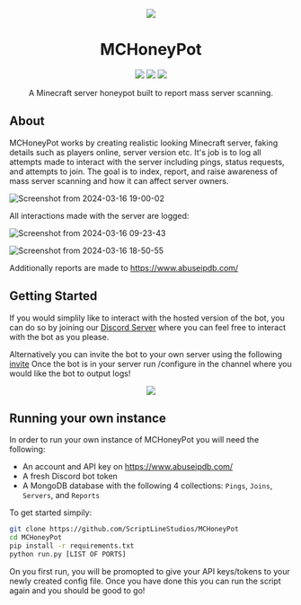 <p align="center">
  <img align="center" src="https://static.wikia.nocookie.net/minecraft_gamepedia/images/3/33/Bee_with_nectar_%28angry%29.png/revision/latest/scale-to-width-down/250?cb=20200317174807"></img>
</p>
<h1 align="center"><b>MCHoneyPot</b></h1>
<p align="center">
  <img src="https://img.shields.io/badge/Python-3776AB?logo=python&logoColor=fff&style=for-the-badge"></img>
  <img src="https://img.shields.io/github/repo-size/ScriptLineStudios/MCHoneyPot?style=%22for-the-badge%22"></img>
  <img src="https://img.shields.io/github/last-commit/ScriptLineStudios/MCHoneyPot?style=%22for-the-badge%22"></img>
</p>
<p align="center">
  <a target="_blank" style="display: none;" href="https://discord.gg/7QSnA726dx">
    <img src="https://dcbadge.vercel.app/api/server/7QSnA726dx">
  </a>
</p>
<p align="center">
A Minecraft server honeypot built to report mass server scanning. 
</p>

## About

MCHoneyPot works by creating realistic looking Minecraft server, faking details such as players online, server version etc. 
It's job is to log all attempts made to interact with the server including pings, status requests, and attempts to join.
The goal is to index, report, and raise awareness of mass server scanning and how it can affect server owners.

![Screenshot from 2024-03-16 19-00-02](https://github.com/ScriptLineStudios/MCHoneyPot/assets/85095943/2112eb7d-8935-40eb-8e57-2264742d2306)

All interactions made with the server are logged:

![Screenshot from 2024-03-16 09-23-43](https://github.com/ScriptLineStudios/MCHoneyPot/assets/85095943/0ec9e6bf-3b07-43d4-95e4-53162bdb896f)

![Screenshot from 2024-03-16 18-50-55](https://github.com/ScriptLineStudios/MCHoneyPot/assets/85095943/54f13d77-7bce-4f5b-aab3-8066b9c4edb4)

Additionally reports are made to https://www.abuseipdb.com/  

## Getting Started

If you would simplily like to interact with the hosted version of the bot, you can do so by joining our <a href="https://discord.gg/7QSnA726dx">Discord Server</a> where you can feel free to interact with the bot as you please.

Alternatively you can invite the bot to your own server using the following <a href="https://discord.com/oauth2/authorize?client_id=1216381150910742558&permissions=826781321280&scope=bot">invite</a>
Once the bot is in your server run /configure in the channel where you would like the bot to output logs!

<p align="center">
<img src="https://github.com/ScriptLineStudios/MCHoneyPot/assets/85095943/a531528a-0d4e-495b-bc76-59c322fdab8a">
</p>

## Running your own instance

In order to run your own instance of MCHoneyPot you will need the following:

* An account and API key on https://www.abuseipdb.com/
* A fresh Discord bot token
* A MongoDB database with the following 4 collections: ```Pings```, ```Joins```, ```Servers```, and ```Reports```

To get started simpily:
```bash
git clone https://github.com/ScriptLineStudios/MCHoneyPot
cd MCHoneyPot
pip install -r requirements.txt
python run.py [LIST OF PORTS]
```

On you first run, you will be promopted to give your API keys/tokens to your newly created config file. Once you have done this you can run the script again and you should be good to go!
